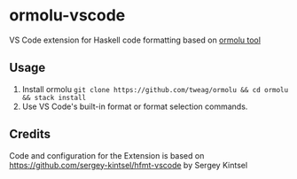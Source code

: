# ormolu-vscode
VS Code extension for Haskell code formatting based on [ormolu tool](https://github.com/tweag/ormolu)

## Usage

1. Install ormolu `git clone https://github.com/tweag/ormolu && cd ormolu && stack install`
2. Use VS Code's built-in format or format selection commands.

## Credits

Code and configuration for the Extension is based on https://github.com/sergey-kintsel/hfmt-vscode by Sergey Kintsel
